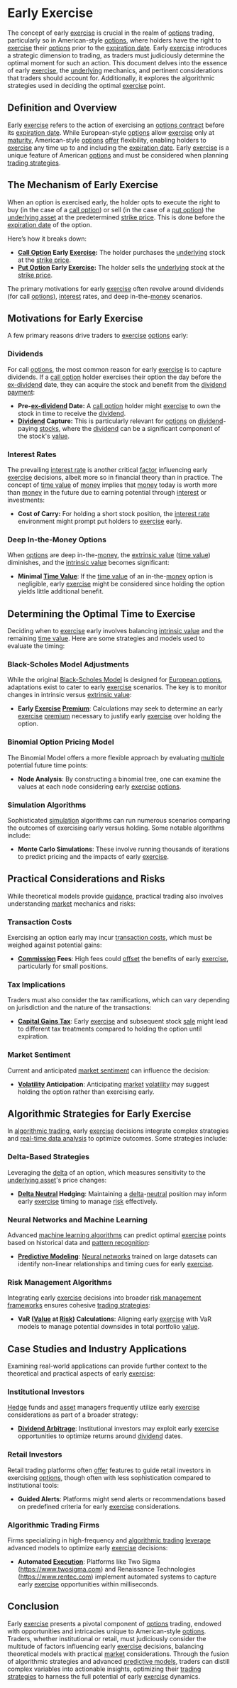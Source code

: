 # Early Exercise

The concept of early [exercise](../e/exercise.md) is crucial in the realm of [options](../o/options.md) trading, particularly so in American-style [options](../o/options.md), where holders have the right to [exercise](../e/exercise.md) their [options](../o/options.md) prior to the [expiration date](../e/expiration_date.md). Early [exercise](../e/exercise.md) introduces a strategic dimension to trading, as traders must judiciously determine the optimal moment for such an action. This document delves into the essence of early [exercise](../e/exercise.md), the [underlying](../u/underlying.md) mechanics, and pertinent considerations that traders should account for. Additionally, it explores the algorithmic strategies used in deciding the optimal [exercise](../e/exercise.md) point.

## Definition and Overview

Early [exercise](../e/exercise.md) refers to the action of exercising an [options contract](../o/options_contract.md) before its [expiration date](../e/expiration_date.md). While European-style [options](../o/options.md) allow [exercise](../e/exercise.md) only at [maturity](../m/maturity.md), American-style [options](../o/options.md) [offer](../o/offer.md) flexibility, enabling holders to [exercise](../e/exercise.md) any time up to and including the [expiration date](../e/expiration_date.md). Early [exercise](../e/exercise.md) is a unique feature of American [options](../o/options.md) and must be considered when planning [trading strategies](../t/trading_strategies.md).

## The Mechanism of Early Exercise

When an option is exercised early, the holder opts to execute the right to buy (in the case of a [call option](../c/call_option.md)) or sell (in the case of a [put option](../p/put.md)) the [underlying asset](../u/underlying_asset.md) at the predetermined [strike price](../s/strike_price.md). This is done before the [expiration date](../e/expiration_date.md) of the option. 

Here’s how it breaks down:

- **[Call Option](../c/call_option.md) Early [Exercise](../e/exercise.md):** The holder purchases the [underlying](../u/underlying.md) stock at the [strike price](../s/strike_price.md).
- **[Put Option](../p/put.md) Early [Exercise](../e/exercise.md):** The holder sells the [underlying](../u/underlying.md) stock at the [strike price](../s/strike_price.md).

The primary motivations for early [exercise](../e/exercise.md) often revolve around dividends (for call [options](../o/options.md)), [interest](../i/interest.md) rates, and deep in-the-[money](../m/money.md) scenarios.

## Motivations for Early Exercise

A few primary reasons drive traders to [exercise](../e/exercise.md) [options](../o/options.md) early:

### Dividends

For call [options](../o/options.md), the most common reason for early [exercise](../e/exercise.md) is to capture dividends. If a [call option](../c/call_option.md) holder exercises their option the day before the [ex-dividend](../e/ex-dividend.md) date, they can acquire the stock and benefit from the [dividend](../d/dividend.md) [payment](../p/payment.md):

- **Pre-[ex-dividend](../e/ex-dividend.md) Date:** A [call option](../c/call_option.md) holder might [exercise](../e/exercise.md) to own the stock in time to receive the [dividend](../d/dividend.md).
- **[Dividend](../d/dividend.md) Capture:** This is particularly relevant for [options](../o/options.md) on [dividend](../d/dividend.md)-paying [stocks](../s/stock.md), where the [dividend](../d/dividend.md) can be a significant component of the stock's [value](../v/value.md).

### Interest Rates

The prevailing [interest rate](../i/interest_rate.md) is another critical [factor](../f/factor.md) influencing early [exercise](../e/exercise.md) decisions, albeit more so in financial theory than in practice. The concept of [time value](../t/time_value.md) of [money](../m/money.md) implies that [money](../m/money.md) today is worth more than [money](../m/money.md) in the future due to earning potential through [interest](../i/interest.md) or investments:

- **Cost of Carry:** For holding a short stock position, the [interest rate](../i/interest_rate.md) environment might prompt put holders to [exercise](../e/exercise.md) early.
  
### Deep In-the-Money Options

When [options](../o/options.md) are deep in-the-[money](../m/money.md), the [extrinsic value](../e/extrinsic_value.md) ([time value](../t/time_value.md)) diminishes, and the [intrinsic value](../i/intrinsic_value.md) becomes significant:

- **Minimal [Time Value](../t/time_value.md)**: If the [time value](../t/time_value.md) of an in-the-[money](../m/money.md) option is negligible, early [exercise](../e/exercise.md) might be considered since holding the option yields little additional benefit.
  
## Determining the Optimal Time to Exercise

Deciding when to [exercise](../e/exercise.md) early involves balancing [intrinsic value](../i/intrinsic_value.md) and the remaining [time value](../t/time_value.md). Here are some strategies and models used to evaluate the timing:

### Black-Scholes Model Adjustments

While the original [Black-Scholes Model](../b/black-scholes_model.md) is designed for [European options](../e/european_options.md), adaptations exist to cater to early [exercise](../e/exercise.md) scenarios. The key is to monitor changes in intrinsic versus [extrinsic value](../e/extrinsic_value.md):

- **Early [Exercise](../e/exercise.md) [Premium](../p/premium.md)**: Calculations may seek to determine an early [exercise](../e/exercise.md) [premium](../p/premium.md) necessary to justify early [exercise](../e/exercise.md) over holding the option.

### Binomial Option Pricing Model

The Binomial Model offers a more flexible approach by evaluating [multiple](../m/multiple.md) potential future time points:

- **Node Analysis**: By constructing a binomial tree, one can examine the values at each node considering early [exercise](../e/exercise.md) [options](../o/options.md).

### Simulation Algorithms

Sophisticated [simulation](../s/simulation_in_trading.md) algorithms can run numerous scenarios comparing the outcomes of exercising early versus holding. Some notable algorithms include:

- **Monte Carlo Simulations**: These involve running thousands of iterations to predict pricing and the impacts of early [exercise](../e/exercise.md).
  
## Practical Considerations and Risks

While theoretical models provide [guidance](../g/guidance.md), practical trading also involves understanding [market](../m/market.md) mechanics and risks:

### Transaction Costs

Exercising an option early may incur [transaction costs](../t/transaction_costs.md), which must be weighed against potential gains:

- **[Commission](../c/commission.md) Fees**: High fees could [offset](../o/offset.md) the benefits of early [exercise](../e/exercise.md), particularly for small positions.

### Tax Implications

Traders must also consider the tax ramifications, which can vary depending on jurisdiction and the nature of the transactions:

- **[Capital Gains Tax](../c/capital_gains_tax.md)**: Early [exercise](../e/exercise.md) and subsequent stock [sale](../s/sale.md) might lead to different tax treatments compared to holding the option until expiration.

### Market Sentiment

Current and anticipated [market sentiment](../m/market_sentiment.md) can influence the decision:

- **[Volatility](../v/volatility.md) Anticipation**: Anticipating [market](../m/market.md) [volatility](../v/volatility.md) may suggest holding the option rather than exercising early.

## Algorithmic Strategies for Early Exercise

In [algorithmic trading](../a/accountability.md), early [exercise](../e/exercise.md) decisions integrate complex strategies and [real-time data analysis](../r/real-time_data_analysis.md) to optimize outcomes. Some strategies include:

### Delta-Based Strategies

Leveraging the [delta](../d/delta.md) of an option, which measures sensitivity to the [underlying asset](../u/underlying_asset.md)'s price changes:

- **[Delta Neutral](../d/delta_neutral.md) Hedging**: Maintaining a [delta](../d/delta.md)-[neutral](../n/neutral.md) position may inform early [exercise](../e/exercise.md) timing to manage [risk](../r/risk.md) effectively.

### Neural Networks and Machine Learning

Advanced [machine learning algorithms](../m/machine_learning_algorithms_in_trading.md) can predict optimal [exercise](../e/exercise.md) points based on historical data and [pattern recognition](../p/pattern_recognition.md):

- **[Predictive Modeling](../p/predictive_modeling.md)**: [Neural networks](../n/neural_networks_in_trading.md) trained on large datasets can identify non-linear relationships and timing cues for early [exercise](../e/exercise.md).

### Risk Management Algorithms

Integrating early [exercise](../e/exercise.md) decisions into broader [risk management frameworks](../r/risk_management_frameworks.md) ensures cohesive [trading strategies](../t/trading_strategies.md):

- **VaR ([Value](../v/value.md) at [Risk](../r/risk.md)) Calculations**: Aligning early [exercise](../e/exercise.md) with VaR models to manage potential downsides in total portfolio [value](../v/value.md).

## Case Studies and Industry Applications

Examining real-world applications can provide further context to the theoretical and practical aspects of early [exercise](../e/exercise.md):

### Institutional Investors

[Hedge](../h/hedge.md) funds and [asset](../a/asset.md) managers frequently utilize early [exercise](../e/exercise.md) considerations as part of a broader strategy:

- **[Dividend Arbitrage](../d/dividend_arbitrage.md)**: Institutional investors may exploit early [exercise](../e/exercise.md) opportunities to optimize returns around [dividend](../d/dividend.md) dates.

### Retail Investors

Retail trading platforms often [offer](../o/offer.md) features to guide retail investors in exercising [options](../o/options.md), though often with less sophistication compared to institutional tools:

- **Guided Alerts**: Platforms might send alerts or recommendations based on predefined criteria for early [exercise](../e/exercise.md) considerations.

### Algorithmic Trading Firms

Firms specializing in high-frequency and [algorithmic trading](../a/accountability.md) [leverage](../l/leverage.md) advanced models to optimize early [exercise](../e/exercise.md) decisions:

- **Automated [Execution](../e/execution.md)**: Platforms like Two Sigma (https://www.twosigma.com) and Renaissance Technologies (https://www.rentec.com) implement automated systems to capture early [exercise](../e/exercise.md) opportunities within milliseconds.

## Conclusion

Early [exercise](../e/exercise.md) presents a pivotal component of [options](../o/options.md) trading, endowed with opportunities and intricacies unique to American-style [options](../o/options.md). Traders, whether institutional or retail, must judiciously consider the multitude of factors influencing early [exercise](../e/exercise.md) decisions, balancing theoretical models with practical [market](../m/market.md) considerations. Through the fusion of algorithmic strategies and advanced [predictive models](../p/predictive_models_in_trading.md), traders can distill complex variables into actionable insights, optimizing their [trading strategies](../t/trading_strategies.md) to harness the full potential of early [exercise](../e/exercise.md) dynamics.